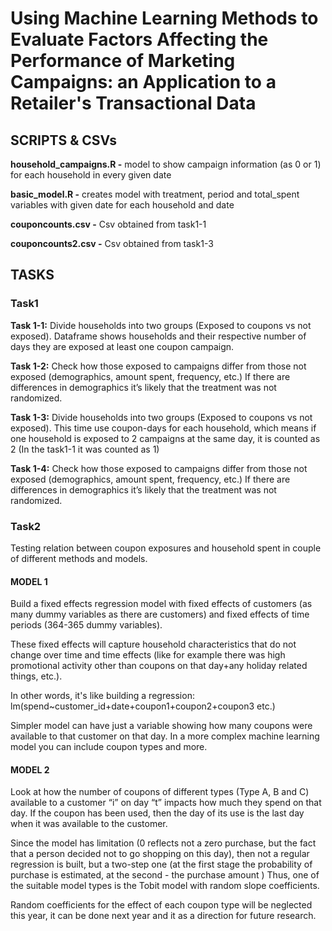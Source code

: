 # Using Machine Learning Methods to Evaluate Factors Affecting the Performance of Marketing Campaigns: an Application to a Retailer's Transactional Data

## SCRIPTS & CSVs

**household_campaigns.R -** model to show campaign information (as 0 or 1) for
each household in every given date

**basic_model.R -** creates model with treatment, period and total_spent
variables with given date for each household and date

**couponcounts.csv -** Csv obtained from task1-1

**couponcounts2.csv -** Csv obtained from task1-3

## TASKS

### Task1

**Task 1-1:** Divide households into two groups (Exposed to coupons vs not
exposed). Dataframe shows households and their respective number of days they 
are exposed at least one coupon campaign.

**Task 1-2:** Check how those exposed to campaigns differ from those not exposed (demographics, amount spent, frequency, etc.) If there are differences in demographics it’s likely that the treatment was not randomized.

**Task 1-3:** Divide households into two groups (Exposed to coupons vs not
exposed). This time use coupon-days for each household, which means if one 
household is exposed to 2 campaigns at the same day, it is counted as 2 (In the
task1-1 it was counted as 1)

**Task 1-4:** Check how those exposed to campaigns differ from those not exposed (demographics, amount spent, frequency, etc.) If there are differences in demographics it’s likely that the treatment was not randomized.

### Task2

Testing relation between coupon exposures and household spent in couple of
different methods and models.

#### MODEL 1

Build a fixed effects regression model with fixed effects of customers (as many dummy variables as there are customers) and fixed effects of time periods (364-365 dummy variables). 

These fixed effects will capture household characteristics that do not change over time and time effects (like for example there was high promotional activity other than coupons on that day+any holiday related things, etc.).

In other words, it's like building a regression:
lm(spend~customer_id+date+coupon1+coupon2+coupon3 etc.) 

Simpler model can have just a variable showing how many coupons were available to that customer on that day. In a more complex machine learning model you can include coupon types and more.

#### MODEL 2

Look at how the number of coupons of different types (Type A, B and C) available to a customer “i” on day “t” impacts how much they spend on that day. If the coupon has been used, then the day of its use is the last day when it was available to the customer.

Since the model has limitation (0 reflects not a zero purchase, but the fact that a person decided not to go shopping on this day), then not a regular regression is built, but a two-step one (at the first stage the probability of purchase is estimated, at the second - the purchase amount ) Thus, one of the suitable model types is the Tobit model with random slope coefficients.

Random coefficients for the effect of each coupon type will be neglected this year, it can be done next year and it as a direction for future research. 


